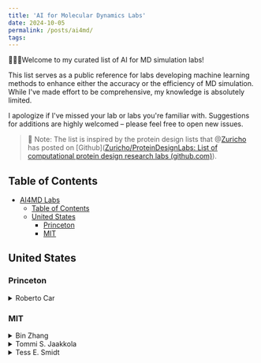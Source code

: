 ```yaml
---
title: 'AI for Molecular Dynamics Labs'
date: 2024-10-05
permalink: /posts/ai4md/
tags:
---
```



🤗🤗🤗Welcome to my curated list of AI for MD simulation labs! 

This list serves as a public reference for labs developing machine learning methods to enhance either the accuracy or the efficiency of MD simulation. While I've made effort to be comprehensive, my knowledge is absolutely limited. 

I apologize if I've missed your lab or labs you're familiar with. Suggestions for additions are highly welcomed – please feel free to open new issues.

> 📝 Note: The list is inspired by the protein design lists that @[Zuricho](https://github.com/Zuricho) has posted on [Github]([Zuricho/ProteinDesignLabs: List of computational protein design research labs (github.com)](https://github.com/Zuricho/ProteinDesignLabs/tree/main)).

## Table of Contents

* [AI4MD Labs](#AI-for-MD-labs)
  * [Table of Contents](#table-of-contents)
  * [United States](#united-states)
    * [Princeton](#Princeton)
    * [MIT](#mit)

## United States

### Princeton

<details>
<summary>Roberto Car</summary>
- Princeton Profile: [Link](https://chemistry.princeton.edu/faculty-research/faculty/roberto-car/)
  </details>

### MIT

<details>
<summary>Bin Zhang</summary>
- Lab website: [Link](https://zhanggroup.mit.edu/team.html)
</details>

<details>
<summary>Tommi S. Jaakkola</summary>
- Lab website: [Link](https://people.csail.mit.edu/tommi/people.html)
</details>

<details>
<summary>Tess E. Smidt</summary>
- Personal website: [Link](https://blondegeek.github.io/)
</details>
